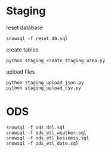 # Staging
reset database
```
snowsql -f reset_db.sql
```
create tables
```
python staging_create_staging_area.py
```
upload files
```
python staging_upload_json.py
python staging_upload_csv.py
```

# ODS
```
snowsql -f ods_ddl.sql
snowsql -f ods_etl_weather.sql
snowsql -f ods_etl_business.sql
snowsql -f ods_etl_date.sql
```



